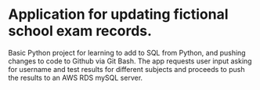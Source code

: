 # Application for updating fictional school exam records.
Basic Python project for learning to add to SQL from Python, and pushing changes to code to Github via Git Bash. The app requests user input asking for username and test results for different subjects and proceeds to push the results to an AWS RDS mySQL server. 
